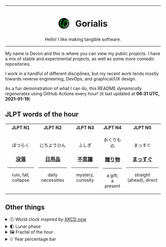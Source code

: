 ***

<h1 align="center">
<sub>
    <img src="readme/resources/avatar.png" height="36">
</sub>
&nbsp;
Gorialis
</h1>
<p align="center">
Hello! I like making tangible software.
</p>

***

My name is Devon and this is where you can view my public projects. I have a mix of stable and experimental projects, as well as some more comedic repositories.

I work in a handful of different disciplines, but my recent work tends mostly towards reverse engineering, DevOps, and graphical/UX design.

As a fun demonstration of what I can do, this README *dynamically regenerates* using GitHub Actions every hour! (it last updated at **06:31 UTC, 2021-01-19**)

<h2>JLPT words of the hour</h2>
<table>
    <tr>
        <th>JLPT N1</th>
        <th>JLPT N2</th>
        <th>JLPT N3</th>
        <th>JLPT N4</th>
        <th>JLPT N5</th>
    </tr>
    <tr>
        <td>
            <p align="center">ぼつらく</p>
            <h3 align="center"><b><a href="https://jisho.org/search/%E6%B2%A1%E8%90%BD">没落</a></b></h3>
            <hr>
            <p align="center">ruin,<wbr> fall,<wbr> collapse</p>
        </td>
        <td>
            <p align="center">にちようひん</p>
            <h3 align="center"><b><a href="https://jisho.org/search/%E6%97%A5%E7%94%A8%E5%93%81">日用品</a></b></h3>
            <hr>
            <p align="center">daily necessities</p>
        </td>
        <td>
            <p align="center">ふしぎ</p>
            <h3 align="center"><b><a href="https://jisho.org/search/%E4%B8%8D%E6%80%9D%E8%AD%B0">不思議</a></b></h3>
            <hr>
            <p align="center">mystery,<wbr> curiosity</p>
        </td>
        <td>
            <p align="center">おくりもの</p>
            <h3 align="center"><b><a href="https://jisho.org/search/%E8%B4%88%E3%82%8A%E7%89%A9">贈り物</a></b></h3>
            <hr>
            <p align="center">a gift;<br> a present</p>
        </td>
        <td>
            <p align="center">まっすぐ</p>
            <h3 align="center"><b><a href="https://jisho.org/search/%E3%81%BE%E3%81%A3%E3%81%99%E3%81%90">まっすぐ</a></b></h3>
            <hr>
            <p align="center">straight (ahead),<wbr> direct</p>
        </td>
    </tr>
</table>

<h2>Other things</h2>
<details>
<summary>🕕  World clock inspired by <a href="https://xkcd.com/now">XKCD now</a></summary>

> <img src="generated/now.png" width="512">

</details>
<details>
<summary>🌓 Lunar phase</summary>

The moon is approximately 22.57% through its phase (First Quarter).

</details>
<details>
<summary>&#x1f5bc; Fractal of the hour</summary>

> <img src="generated/fractal.png" width="512">

</details>
<details>
<summary>&#x23f2; Year percentage bar</summary>
<pre><code>2021 [█▁▁▁▁▁▁▁▁▁▁▁▁▁▁▁▁▁▁▁] 5.01%</code></pre>
</details>
